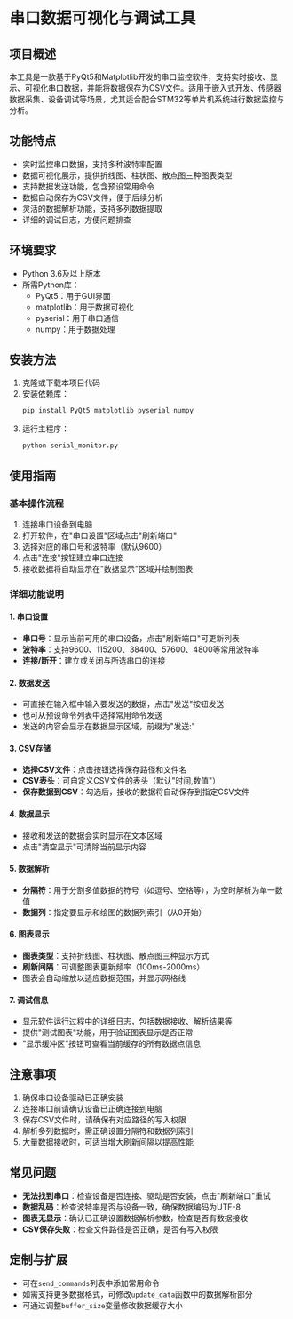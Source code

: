 # 串口数据可视化与调试工具

## 项目概述
本工具是一款基于PyQt5和Matplotlib开发的串口监控软件，支持实时接收、显示、可视化串口数据，并能将数据保存为CSV文件。适用于嵌入式开发、传感器数据采集、设备调试等场景，尤其适合配合STM32等单片机系统进行数据监控与分析。

## 功能特点
- 实时监控串口数据，支持多种波特率配置
- 数据可视化展示，提供折线图、柱状图、散点图三种图表类型
- 支持数据发送功能，包含预设常用命令
- 数据自动保存为CSV文件，便于后续分析
- 灵活的数据解析功能，支持多列数据提取
- 详细的调试日志，方便问题排查

## 环境要求
- Python 3.6及以上版本
- 所需Python库：
  - PyQt5：用于GUI界面
  - matplotlib：用于数据可视化
  - pyserial：用于串口通信
  - numpy：用于数据处理

## 安装方法
1. 克隆或下载本项目代码
2. 安装依赖库：
   ```bash
   pip install PyQt5 matplotlib pyserial numpy
   ```
3. 运行主程序：
   ```bash
   python serial_monitor.py
   ```

## 使用指南

### 基本操作流程
1. 连接串口设备到电脑
2. 打开软件，在"串口设置"区域点击"刷新端口"
3. 选择对应的串口号和波特率（默认9600）
4. 点击"连接"按钮建立串口连接
5. 接收数据将自动显示在"数据显示"区域并绘制图表

### 详细功能说明

#### 1. 串口设置
- **串口号**：显示当前可用的串口设备，点击"刷新端口"可更新列表
- **波特率**：支持9600、115200、38400、57600、4800等常用波特率
- **连接/断开**：建立或关闭与所选串口的连接

#### 2. 数据发送
- 可直接在输入框中输入要发送的数据，点击"发送"按钮发送
- 也可从预设命令列表中选择常用命令发送
- 发送的内容会显示在数据显示区域，前缀为"发送:"

#### 3. CSV存储
- **选择CSV文件**：点击按钮选择保存路径和文件名
- **CSV表头**：可自定义CSV文件的表头（默认"时间,数值"）
- **保存数据到CSV**：勾选后，接收的数据将自动保存到指定CSV文件

#### 4. 数据显示
- 接收和发送的数据会实时显示在文本区域
- 点击"清空显示"可清除当前显示内容

#### 5. 数据解析
- **分隔符**：用于分割多值数据的符号（如逗号、空格等），为空时解析为单一数值
- **数据列**：指定要显示和绘图的数据列索引（从0开始）

#### 6. 图表显示
- **图表类型**：支持折线图、柱状图、散点图三种显示方式
- **刷新间隔**：可调整图表更新频率（100ms-2000ms）
- 图表会自动缩放以适应数据范围，并显示网格线

#### 7. 调试信息
- 显示软件运行过程中的详细日志，包括数据接收、解析结果等
- 提供"测试图表"功能，用于验证图表显示是否正常
- "显示缓冲区"按钮可查看当前缓存的所有数据点信息

## 注意事项
1. 确保串口设备驱动已正确安装
2. 连接串口前请确认设备已正确连接到电脑
3. 保存CSV文件时，请确保有对应路径的写入权限
4. 解析多列数据时，需正确设置分隔符和数据列索引
5. 大量数据接收时，可适当增大刷新间隔以提高性能

## 常见问题
- **无法找到串口**：检查设备是否连接、驱动是否安装，点击"刷新端口"重试
- **数据乱码**：检查波特率是否与设备一致，确保数据编码为UTF-8
- **图表无显示**：确认已正确设置数据解析参数，检查是否有数据接收
- **CSV保存失败**：检查文件路径是否正确，是否有写入权限

## 定制与扩展
- 可在`send_commands`列表中添加常用命令
- 如需支持更多数据格式，可修改`update_data`函数中的数据解析部分
- 可通过调整`buffer_size`变量修改数据缓存大小
